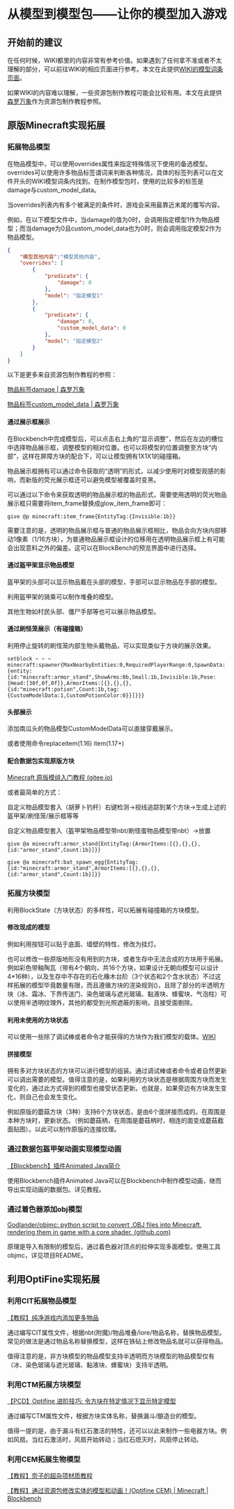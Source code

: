 # **从模型到模型包——让你的模型加入游戏**

## **开始前的建议**

在任何时候，WIKI都里的内容非常有参考价值。如果遇到了任何拿不准或者不太理解的部分，可以前往WIKI的相应页面进行参考。本文在此提供[WIKI的模型词条页面](https://minecraft.fandom.com/zh/wiki/模型)。

如果WIKI的内容难以理解，一些资源包制作教程可能会比较有用。本文在此提供[森罗万象](http://sqwatermark.com/resguide)作为资源包制作教程参照。

## **原版Minecraft实现拓展**

### **拓展物品模型**

在物品模型中，可以使用overrides属性来指定特殊情况下使用的备选模型。overrides可以使用许多物品标签谓词来判断各种情况，具体的标签列表可以在文件开头的WIKI模型词条内找到。在制作模型包时，使用的比较多的标签是damage与custom_model_data。

当overrides列表内有多个被满足的条件时，游戏会采用最靠近末尾的覆写内容。

例如，在以下模型文件中，当damage的值为0时，会调用指定模型1作为物品模型；而当damage为0且custom_model_data也为0时，则会调用指定模型2作为物品模型。

```json
{
    "模型其他内容":"模型其他内容",
    "overrides": [
        {
            "predicate": {
                "damage": 0
            },
            "model": "指定模型1"
        },
        {
            "predicate": {
                "damage": 0,
                "custom_model_data": 0
            },
            "model": "指定模型2"
        }
    ]
}
```

以下是更多来自资源包制作教程的参照：

[物品标签damage | 森罗万象](http://sqwatermark.com/resguide/vanilla/model/item_tags.html#damage用法)

[物品标签custom_model_data | 森罗万象 ](http://sqwatermark.com/resguide/vanilla/model/item_tags.html#custom-model-data用法)

#### **通过展示框展示**

在Blockbench中完成模型后，可以点击右上角的“显示调整”，然后在左边的槽位中选择物品展示框，调整模型的相对位置。也可以将模型的位置调整至方块“内部”，这样在屏障方块的配合下，可以让模型拥有1X1X1的碰撞箱。

物品展示框拥有可以通过命令获取的“透明”的形式，以减少使用时对模型观感的影响，而新版的荧光展示框还可以避免模型被覆盖时变黑。

可以通过以下命令来获取透明的物品展示框的物品形式，需要使用透明的荧光物品展示框只需要将item_frame替换成glow_item_frame即可：

```mcfunction
give @p minecraft:item_frame{EntityTag:{Invisible:1b}}
```

需要注意的是，透明的物品展示框与普通的物品展示框相比，物品会向方块内部移动1像素（1/16方块），为普通物品展示框设计的位移用在透明物品展示框上有可能会出现意料之外的偏差。这可以在BlockBench的预览界面中进行选择。

#### **通过盔甲架显示物品模型**

盔甲架的头部可以显示物品戴在头部的模型，手部可以显示物品在手部的模型。

利用盔甲架的骑乘可以制作堆叠的模型。

其他生物如村民头部、僵尸手部等也可以展示物品模型。

#### **通过刷怪笼展示（有碰撞箱）**

利用停止旋转的刷怪笼内部生物头戴物品，可以实现类似于方块的展示效果。

```mcfunction
setblock ~ ~ ~ minecraft:spawner{MaxNearbyEntities:0,RequiredPlayerRange:0,SpawnData:{entity:{id:"minecraft:armor_stand",ShowArms:0b,Small:1b,Invisible:1b,Pose:{Head:[30f,0f,0f]},ArmorItems:[{},{},{},{id:"minecraft:potion",Count:1b,tag:{CustomModelData:1,CustomPotionColor:0}}]}}}
```



#### **头部展示**

添加南瓜头的物品模型CustomModelData可以直接穿戴展示。

或者使用命令replaceitem(1.16) item(1.17+)

#### **配合数据包实现原版方块**

[Minecraft 原版模组入门教程 (gitee.io)](https://zhangshenxing.gitee.io/vanillamodtutorial/#方块设计)

或者最简单的方式：

自定义物品模型套入（胡萝卜钓杆）右键检测->视线追踪到某个方块->生成上述的盔甲架/刷怪笼/展示框等等

自定义物品模型套入（盔甲架物品模型带nbt/刷怪蛋物品模型带nbt）->放置

```mcfunction
give @a minecraft:armor_stand{EntityTag:{ArmorItems:[{},{},{},{id:"armor_stand",Count:1b}]}}
```

```mcfunction
give @a minecraft:bat_spawn_egg{EntityTag:{id:"minecraft:armor_stand",ArmorItems:[{},{},{},{id:"armor_stand",Count:1b}]}}
```



### **拓展方块模型**

利用BlockState（方块状态）的多样性，可以拓展有碰撞箱的方块模型。

#### **修改现成的模型**

例如利用按钮可以贴于底面、墙壁的特性，修改为挂灯。

也可以修改一些原版地形没有用到的方块，或者生存中无法合成的方块用于拓展。例如彩色带釉陶瓦（带有4个朝向，共16个方块，如果设计无朝向模型可以设计4*16种），以及生存中不存在的石化橡木台阶（3个状态和2个含水状态）不过这样拓展的模型毕竟数量有限，而且遵循方块的渲染规则()，且除了部分的半透明方块（冰、霜冰、下界传送门、染色玻璃与遮光玻璃、黏液块、蜂蜜块、气泡柱）可以使用半透明纹理外，其他的都受到光照遮蔽的影响，且接受面剔除。

#### **利用未使用的方块状态**

可以使用一些除了调试棒或者命令才能获得的方块作为我们模型的载体。[WIKI](https://minecraft.fandom.com/zh/wiki/Java%E7%89%88%E6%9C%AA%E4%BD%BF%E7%94%A8%E7%89%B9%E6%80%A7#.E6.96.B9.E5.9D.97.E7.8A.B6.E6.80.81.E7.BB.84.E5.90.88)

#### **拼接模型**

拥有多对方块状态的方块可以进行模型的组装。通过调试棒或者命令或者自然更新可以调出需要的模型。值得注意的是，如果利用的方块状态是根据周围方块而发生变化的，通过此方式得到的模型也接受状态更新。也就是，如果旁边有方块发生变化，则自己也会发生变化。

例如原版的蘑菇方块（3种）支持6个方块状态，是由6个面拼接而成的。在周围是本种方块时，更新状态。（例如蘑菇柄，在周围是蘑菇柄时，相连的面变成蘑菇截面贴图）。以此可以制作原版的连接纹理。

### **通过数据包盔甲架动画实现模型动画**

[【Blockbench】插件Animated Java简介](https://www.mcbbs.net/thread-1289868-1-1.html)

使用Blockbench插件Animated Java可以在Blockbench中制作模型动画，继而导出实现动画的数据包。详见教程。



### **通过着色器添加obj模型**

[Godlander/objmc: python script to convert .OBJ files into Minecraft, rendering them in game with a core shader. (github.com)](https://github.com/Godlander/objmc)

原理是导入有限制的模型后，通过着色器对顶点的拉伸实现多面模型。使用工具objmc，详见项目README。



## **利用OptiFine实现拓展**

### **利用CIT拓展物品模型**

[【教程】纯净游戏内添加更多物品 ](https://www.mcbbs.net/thread-782790-1-1.html)

通过编写CIT属性文件，根据nbt(附魔)/物品堆叠/lore/物品名称，替换物品模型。常见的做法是通过物品名称替换模型，这样在铁砧上修改物品名就可以获得物品。



值得注意的是，非方块模型的物品模型支持半透明而方块模型的物品模型仅有（冰、染色玻璃与遮光玻璃、黏液块、蜂蜜块）支持半透明。

### **利用CTM拓展方块模型**

[【PCD】Optifine 进阶技巧: 令方块在特定情况下显示特定模型](https://www.mcbbs.net/thread-1016264-1-1.html)

通过编写CTM属性文件，根据方块实体名称，替换漏斗/酿造台的模型。

值得一提的是，由于漏斗有红石激活的特性，还可以以此来制作一些电器方块。例如风扇。当红石激活时，风扇开始转动；当红石熄灭时，风扇停止转动。

### **利用CEM拓展生物模型**

[【教程】奈子的超杂项材质教程](https://www.mcbbs.net/thread-961666-1-1.html)

[【教程】通过资源包修改实体的模型和动画！(Optifine CEM) | Minecraft | Blockbench](https://www.bilibili.com/video/BV19k4y1978n)
